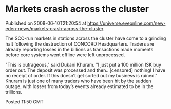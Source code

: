 # Markets crash across the cluster
Published on 2008-06-10T21:20:54 at https://universe.eveonline.com/new-eden-news/markets-crash-across-the-cluster

The SCC-run markets in stations across the cluster have come to a grinding halt following the destruction of CONCORD Headquarters. Traders are already reporting losses in the billions as transactions made moments before core systems went offline were left unprocessed.

"This is outrageous," said Dukani Khuram. "I just put a 100 million ISK buy order out. The deposit was processed and then…[censored] nothing! I have no receipt of order. If this doesn’t get sorted out my business is ruined." Khuram is just one of many traders who have been hit by the sudden outage, with losses from today’s events already estimated to be in the trillions.

Posted 11:50 GMT
